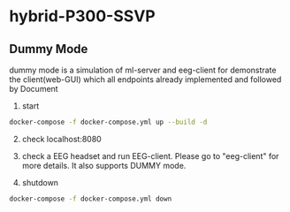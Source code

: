 # hybrid-P300-SSVP

## Dummy Mode
dummy mode is a simulation of ml-server and eeg-client for demonstrate the client(web-GUI) which all endpoints already implemented and followed by Document

1. start
```bash
docker-compose -f docker-compose.yml up --build -d
```

2. check localhost:8080

3. check a EEG headset and run EEG-client. Please go to "eeg-client" for more details. It also supports DUMMY mode.

4. shutdown
```bash
docker-compose -f docker-compose.yml down
```
